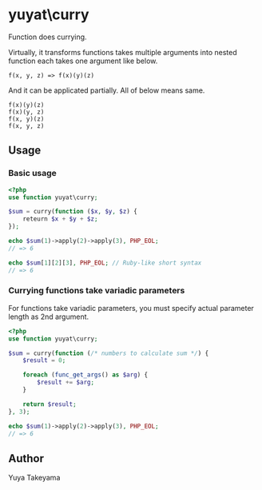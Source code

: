 # yuyat\curry

Function does currying.

Virtually, it transforms functions takes multiple arguments into nested function each takes one argument like below.

```
f(x, y, z) => f(x)(y)(z)
```

And it can be applicated partially.
All of below means same.

```
f(x)(y)(z)
f(x)(y, z)
f(x, y)(z)
f(x, y, z)
```

## Usage

### Basic usage

```php
<?php
use function yuyat\curry;

$sum = curry(function ($x, $y, $z) {
    reteurn $x + $y + $z;
});

echo $sum(1)->apply(2)->apply(3), PHP_EOL;
// => 6

echo $sum[1][2][3], PHP_EOL; // Ruby-like short syntax
// => 6
```

### Currying functions take variadic parameters

For functions take variadic parameters, you must specify actual parameter length as 2nd argument.


```php
<?php
use function yuyat\curry;

$sum = curry(function (/* numbers to calculate sum */) {
    $result = 0;

    foreach (func_get_args() as $arg) {
        $result += $arg;
    }

    return $result;
}, 3);

echo $sum(1)->apply(2)->apply(3), PHP_EOL;
// => 6
```

## Author

Yuya Takeyama
